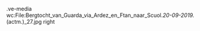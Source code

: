 .ve-media wc:File:Bergtocht_van_Guarda_via_Ardez_en_Ftan_naar_Scuol._20-09-2019._(actm.)_27.jpg right